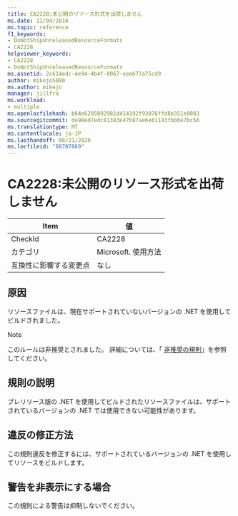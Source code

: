 ```yaml
---
title: CA2228:未公開のリソース形式を出荷しません
ms.date: 11/04/2016
ms.topic: reference
f1_keywords:
- DoNotShipUnreleasedResourceFormats
- CA2228
helpviewer_keywords:
- CA2228
- DoNotShipUnreleasedResourceFormats
ms.assetid: 2c614edc-4e94-4b4f-8067-eea677a75cd9
author: mikejo5000
ms.author: mikejo
manager: jillfra
ms.workload:
- multiple
ms.openlocfilehash: b64e6205092981d414192f93076ffd8b351e8083
ms.sourcegitcommit: de98ed7edc81383e47b87ae6e61143fbbbe7bc56
ms.translationtype: MT
ms.contentlocale: ja-JP
ms.lasthandoff: 08/21/2020
ms.locfileid: "88707869"
---
```

# <a name="ca2228-do-not-ship-unreleased-resource-formats"></a>CA2228:未公開のリソース形式を出荷しません

|Item|値|
|-|-|
|CheckId|CA2228|
|カテゴリ|Microsoft. 使用方法|
|互換性に影響する変更点|なし|

## <a name="cause"></a>原因
リソースファイルは、現在サポートされていないバージョンの .NET を使用してビルドされました。

> [!NOTE]
> このルールは非推奨とされました。 詳細については、「 [非推奨の規則](fxcop-rule-port-status.md#deprecated-rules)」を参照してください。

## <a name="rule-description"></a>規則の説明

プレリリース版の .NET を使用してビルドされたリソースファイルは、サポートされているバージョンの .NET では使用できない可能性があります。

## <a name="how-to-fix-violations"></a>違反の修正方法

この規則違反を修正するには、サポートされているバージョンの .NET を使用してリソースをビルドします。

## <a name="when-to-suppress-warnings"></a>警告を非表示にする場合

この規則による警告は抑制しないでください。
